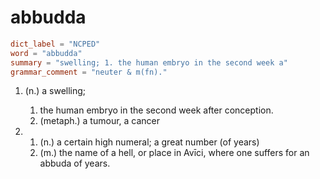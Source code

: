 # abbudda

``` toml
dict_label = "NCPED"
word = "abbudda"
summary = "swelling; 1. the human embryo in the second week a"
grammar_comment = "neuter & m(fn)."
```

1. (n.) a swelling;
   1. the human embryo in the second week after conception.
   2. (metaph.) a tumour, a cancer

2. 1. (n.) a certain high numeral; a great number (of years)
   2. (m.) the name of a hell, or place in Avīci, where one suffers for an abbuda of years.

